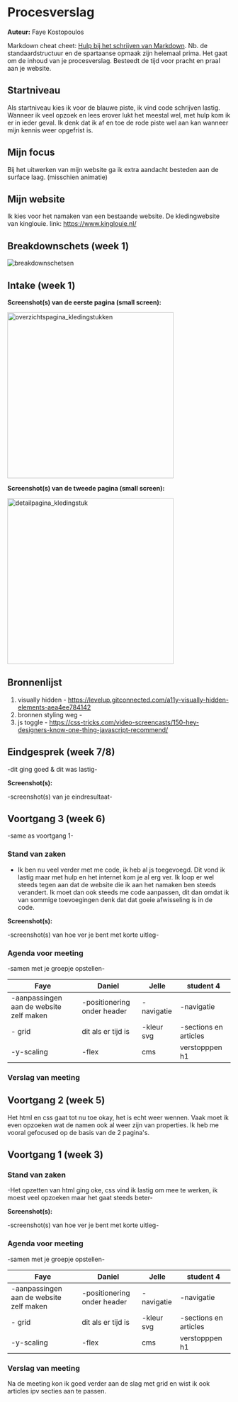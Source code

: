 # Procesverslag
**Auteur:** Faye Kostopoulos

Markdown cheat cheet: [Hulp bij het schrijven van Markdown](https://github.com/adam-p/markdown-here/wiki/Markdown-Cheatsheet). Nb. de standaardstructuur en de spartaanse opmaak zijn helemaal prima. Het gaat om de inhoud van je procesverslag. Besteedt de tijd voor pracht en praal aan je website.

## Startniveau
Als startniveau kies ik voor de blauwe piste, ik vind code schrijven lastig. Wanneer ik veel opzoek en lees erover lukt het meestal wel, met hulp kom ik er in ieder geval. Ik denk dat ik af en toe de rode piste wel aan kan wanneer mijn kennis weer opgefrist is.

## Mijn focus
Bij het uitwerken van mijn website ga ik extra aandacht besteden aan de surface laag. (misschien animatie)

## Mijn website
Ik kies voor het namaken van een bestaande website. De kledingwebsite van kinglouie.
link: https://www.kinglouie.nl/


## Breakdownschets (week 1)

<img src="images/breakdownschets_frontend.png" alt="breakdownschetsen">


## Intake (week 1)

**Screenshot(s) van de eerste pagina (small screen):**

<img src="images/kinglouie_pag1.png" width="375px" alt="overzichtspagina_kledingstukken">

**Screenshot(s) van de tweede pagina (small screen):**


<img src="images/kinglouie_pag1.png" width="375px" alt="detailpagina_kledingstuk">

## Bronnenlijst
1. visually hidden - https://levelup.gitconnected.com/a11y-visually-hidden-elements-aea4ee784142
2. bronnen styling weg -
3. js toggle - https://css-tricks.com/video-screencasts/150-hey-designers-know-one-thing-javascript-recommend/



## Eindgesprek (week 7/8)

-dit ging goed & dit was lastig-

**Screenshot(s):**

-screenshot(s) van je eindresultaat-



## Voortgang 3 (week 6)

-same as voortgang 1-

### Stand van zaken

- Ik ben nu veel verder met me code, ik heb al js toegevoegd. Dit vond ik lastig maar met hulp en het internet kom je al erg ver. Ik loop er wel steeds tegen aan dat de website die ik aan het namaken ben steeds verandert. Ik moet dan ook steeds me code aanpassen, dit dan omdat ik van sommige toevoegingen denk dat dat goeie afwisseling is in de code.

**Screenshot(s):**

-screenshot(s) van hoe ver je bent met korte uitleg-

### Agenda voor meeting

-samen met je groepje opstellen-

| Faye      | Daniel          | Jelle    | student 4        |
| ---            | ---                | ---          | ---              |
| -aanpassingen aan de website zelf maken  |-positionering onder header   | -navigatie   | -navigatie   |
| - grid | dit als er tijd is | -kleur svg |-sections en articles | sections
| -y-scaling            | -flex               | cms          | verstopppen h1              |

### Verslag van meeting




## Voortgang 2 (week 5)

Het html en css gaat tot nu toe okay, het is echt weer wennen. Vaak moet ik even opzoeken wat de namen ook al weer zijn van properties. Ik heb me vooral gefocused op de basis van de 2 pagina's.



## Voortgang 1 (week 3)

### Stand van zaken

-Het opzetten van html ging oke, css vind ik lastig om mee te werken, ik moest veel opzoeken maar het gaat steeds beter-

**Screenshot(s):**

-screenshot(s) van hoe ver je bent met korte uitleg-

### Agenda voor meeting

-samen met je groepje opstellen-

| Faye      | Daniel          | Jelle    | student 4        |
| ---            | ---                | ---          | ---              |
| -aanpassingen aan de website zelf maken  |-positionering onder header   | -navigatie   | -navigatie   |
| - grid | dit als er tijd is | -kleur svg |-sections en articles | sections
| -y-scaling            | -flex               | cms          | verstopppen h1              |

### Verslag van meeting

Na de meeting kon ik goed verder aan de slag met grid en wist ik ook articles ipv secties aan te passen.



